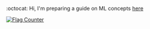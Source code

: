 :octocat:  Hi,  I'm preparing a guide on ML concepts [here](https://github.com/fatemehsrz/ML_Concepts) 

<a href="https://www.flagcounter.me/details/e8E"><img src="https://www.flagcounter.me/e8E/" alt="Flag Counter"></a>




